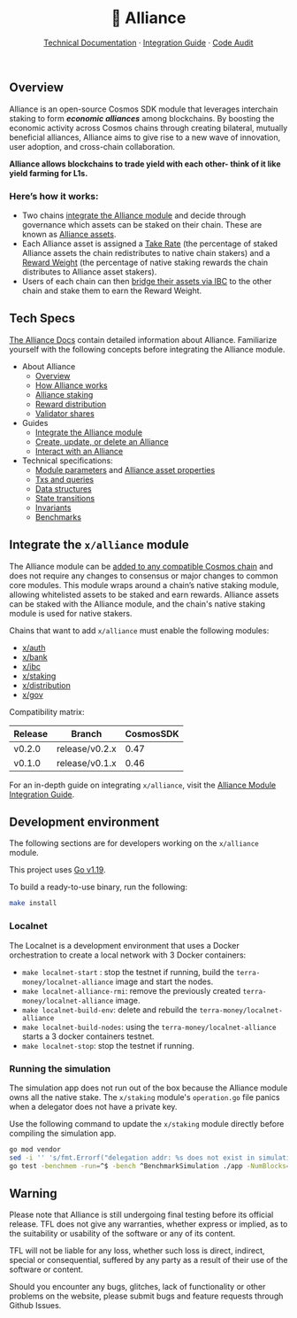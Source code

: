 <p align="center">
<h1 align="center"> 🤝 Alliance</h1>

<p align="center">
  <a href="https://docs.alliance.terra.money/">Technical Documentation</a>
  ·
  <a href="https://docs.alliance.terra.money/guides/get-started">Integration Guide</a>
  ·
    <a href="https://docs.alliance.terra.money/alliance-audit.pdf">Code Audit</a>

</p>

<br/>

## Overview

Alliance is an open-source Cosmos SDK module that leverages interchain staking to form ***economic alliances*** among blockchains. By boosting the economic activity across Cosmos chains through creating bilateral, mutually beneficial alliances, Alliance aims to give rise to a new wave of innovation, user adoption, and cross-chain collaboration.

**Alliance allows blockchains to trade yield with each other- think of it like yield farming for L1s.**

### Here’s how it works:

- Two chains [integrate the Alliance module](https://docs.alliance.terra.money/guides/get-started) and decide through governance which assets can be staked on their chain. These are known as [Alliance assets](https://docs.alliance.terra.money/alliance#what-are-alliance-assets). 
- Each Alliance asset is assigned a [Take Rate](https://docs.alliance.terra.money/alliance#the-take-rate) (the percentage of staked Alliance assets the chain redistributes to native chain stakers) and a [Reward Weight](https://docs.alliance.terra.money/alliance#rewards) (the percentage of native staking rewards the chain distributes to Alliance asset stakers).
- Users of each chain can then [bridge their assets via IBC](https://docs.alliance.terra.money/alliance#what-are-alliance-assets) to the other chain and stake them to earn the Reward Weight. 

## Tech Specs

[The Alliance Docs](https://docs.alliance.terra.money/) contain detailed information about Alliance. Familiarize yourself with the following concepts before integrating the Alliance module. 

- About Alliance
    - [Overview](https://docs.alliance.terra.money/overview)
    - [How Alliance works](https://docs.alliance.terra.money/alliance)
    - [Alliance staking](https://docs.alliance.terra.money/concepts/staking)
    - [Reward distribution](https://docs.alliance.terra.money/concepts/rewards)
    - [Validator shares](https://docs.alliance.terra.money/concepts/delegation)
- Guides
    - [Integrate the Alliance module](https://docs.alliance.terra.money/guides/get-started)
    - [Create, update, or delete an Alliance](https://docs.alliance.terra.money/guides/create)
    - [Interact with an Alliance](https://docs.alliance.terra.money/guides/how-to)
- Technical specifications:
    - [Module parameters](https://docs.alliance.terra.money/tech/parameters) and [Alliance asset properties](https://alliance.terra.money/tech/asset)
    - [Txs and queries](https://docs.alliance.terra.money/tech/tx-queries)
    - [Data structures](https://docs.alliance.terra.money/tech/data)
    - [State transitions](https://docs.alliance.terra.money/tech/transitions)
    - [Invariants](https://docs.alliance.terra.money/tech/invariants)
    - [Benchmarks](https://docs.alliance.terra.money/tech/benchmarks)

## Integrate the `x/alliance` module

The Alliance module can be [added to any compatible Cosmos chain](https://docs.alliance.terra.money/guides/get-started) and does not require any changes to consensus or major changes to common core modules. This module wraps around a chain’s native staking module, allowing whitelisted assets to be staked and earn rewards. Alliance assets can be staked with the Alliance module, and the chain's native staking module is used for native stakers. 

Chains that want to add `x/alliance` must enable the following modules:

- [x/auth](https://github.com/cosmos/cosmos-sdk/blob/main/x/auth/README.md)
- [x/bank](https://github.com/cosmos/cosmos-sdk/blob/main/x/bank/README.md)
- [x/ibc](https://github.com/cosmos/ibc-go#ibc-go)
- [x/staking](https://github.com/cosmos/cosmos-sdk/blob/main/x/staking/README.md)
- [x/distribution](https://github.com/cosmos/cosmos-sdk/blob/main/x/distribution/README.md)
- [x/gov](https://github.com/cosmos/cosmos-sdk/blob/main/x/gov/README.md)

Compatibility matrix:

| Release | Branch         | CosmosSDK |
|---------|----------------|-----------|
| v0.2.0  | release/v0.2.x | 0.47      |
| v0.1.0  | release/v0.1.x | 0.46      |

For an in-depth guide on integrating `x/alliance`, visit the [Alliance Module Integration Guide](https://docs.alliance.terra.money/guides/get-started). 

## Development environment

The following sections are for developers working on the  `x/alliance` module. 

This project uses [Go v1.19](https://go.dev/dl/).

To build a ready-to-use binary, run the following:

```sh
make install
```

### Localnet

The Localnet is a development environment that uses a Docker orchestration to create a local network with 3 Docker containers:

- `make localnet-start` : stop the testnet if running, build the `terra-money/localnet-alliance` image and start the nodes.
- `make localnet-alliance-rmi`: remove the previously created `terra-money/localnet-alliance` image.
- `make localnet-build-env`: delete and rebuild the `terra-money/localnet-alliance`
- `make localnet-build-nodes`: using the `terra-money/localnet-alliance` starts a 3 docker containers testnet.
- `make localnet-stop`: stop the testnet if running.

### Running the simulation

The simulation app does not run out of the box because the Alliance module owns all the native stake. The `x/staking` module's `operation.go` file panics when a delegator does not have a private key.

Use the following command to update the `x/staking` module directly before compiling the simulation app.

```sh
go mod vendor
sed -i '' 's/fmt.Errorf("delegation addr: %s does not exist in simulation accounts", delAddr)/nil/g' vendor/github.com/cosmos/cosmos-sdk/x/staking/simulation/operations.go
go test -benchmem -run=^$ -bench ^BenchmarkSimulation ./app -NumBlocks=200 -BlockSize 50 -Commit=true -Verbose=true -Enabled=true
```

## Warning

Please note that Alliance is still undergoing final testing before its official release. TFL does not give any warranties, whether express or implied, as to the suitability or usability of the software or any of its content.

TFL will not be liable for any loss, whether such loss is direct, indirect, special or consequential, suffered by any party as a result of their use of the software or content.

Should you encounter any bugs, glitches, lack of functionality or other problems on the website, please submit bugs and feature requests through Github Issues.
